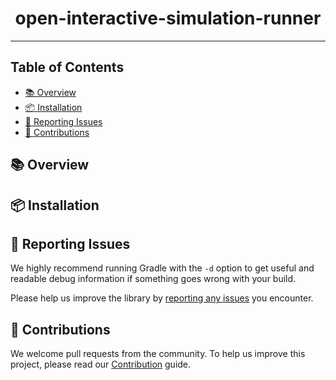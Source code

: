 <div align="center">

# open-interactive-simulation-runner

</div>

---

## Table of Contents
- [📚 Overview](#-overview)
- [📦 Installation](#-installation)
- [🐞 Reporting Issues](#-reporting-issues)
- [🤝 Contributions](#-contributions)

## 📚 Overview

## 📦 Installation

## 🐞 Reporting Issues

We highly recommend running Gradle with the ```-d```
option to get useful and readable debug information if something goes wrong with your build.

Please help us improve the library
by [reporting any issues](https://github.com/jfrog/artifactory-gradle-plugin/issues/new/choose) you encounter.

## 🤝 Contributions

We welcome pull requests from the community. To help us improve this project, please read
our [Contribution](./CONTRIBUTING.md#-guidelines) guide.